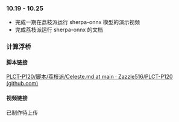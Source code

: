 ### 10.19 - 10.25

- 完成一期在荔枝派运行 sherpa-onnx 模型的演示视频
- 完成荔枝派运行 sherpa-onnx 的文档



### 计算浮桥



#### 脚本链接

[PLCT-P120/脚本/荔枝派/Celeste.md at main · Zazzle516/PLCT-P120 (github.com)](https://github.com/Zazzle516/PLCT-P120/blob/main/脚本/荔枝派/Celeste.md) 



#### 视频链接

已制作待上传


